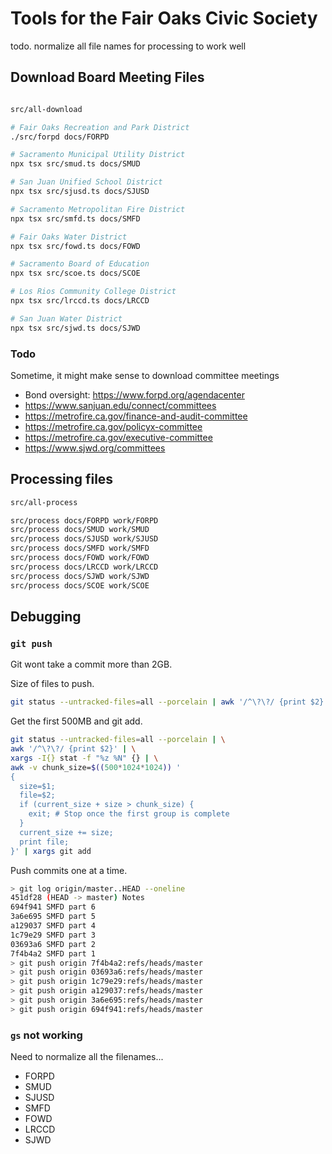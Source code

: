 # Tools for the Fair Oaks Civic Society

todo. normalize all file names for processing to work well

## Download Board Meeting Files

```sh

src/all-download

# Fair Oaks Recreation and Park District
./src/forpd docs/FORPD

# Sacramento Municipal Utility District
npx tsx src/smud.ts docs/SMUD

# San Juan Unified School District
npx tsx src/sjusd.ts docs/SJUSD

# Sacramento Metropolitan Fire District
npx tsx src/smfd.ts docs/SMFD

# Fair Oaks Water District
npx tsx src/fowd.ts docs/FOWD

# Sacramento Board of Education
npx tsx src/scoe.ts docs/SCOE

# Los Rios Community College District
npx tsx src/lrccd.ts docs/LRCCD

# San Juan Water District
npx tsx src/sjwd.ts docs/SJWD
```

### Todo

Sometime, it might make sense to download committee meetings
- Bond oversight: https://www.forpd.org/agendacenter
- https://www.sanjuan.edu/connect/committees
- https://metrofire.ca.gov/finance-and-audit-committee
- https://metrofire.ca.gov/policyx-committee
- https://metrofire.ca.gov/executive-committee
- https://www.sjwd.org/committees


## Processing files

```sh
src/all-process

src/process docs/FORPD work/FORPD
src/process docs/SMUD work/SMUD
src/process docs/SJUSD work/SJUSD
src/process docs/SMFD work/SMFD
src/process docs/FOWD work/FOWD
src/process docs/LRCCD work/LRCCD
src/process docs/SJWD work/SJWD
src/process docs/SCOE work/SCOE
```

## Debugging

### `git push`

Git wont take a commit more than 2GB.

Size of files to push.

```sh
git status --untracked-files=all --porcelain | awk '/^\?\?/ {print $2}' | tr '\n' '\0' | xargs -0 stat -f%z | awk '{s+=$1} END {print s}' | numfmt --to=iec
```

Get the first 500MB and git add.

```sh
git status --untracked-files=all --porcelain | \
awk '/^\?\?/ {print $2}' | \
xargs -I{} stat -f "%z %N" {} | \
awk -v chunk_size=$((500*1024*1024)) '
{
  size=$1;
  file=$2;
  if (current_size + size > chunk_size) {
    exit; # Stop once the first group is complete
  }
  current_size += size;
  print file;
}' | xargs git add
```

Push commits one at a time.
```sh
> git log origin/master..HEAD --oneline
451df28 (HEAD -> master) Notes
694f941 SMFD part 6
3a6e695 SMFD part 5
a129037 SMFD part 4
1c79e29 SMFD part 3
03693a6 SMFD part 2
7f4b4a2 SMFD part 1
> git push origin 7f4b4a2:refs/heads/master
> git push origin 03693a6:refs/heads/master
> git push origin 1c79e29:refs/heads/master
> git push origin a129037:refs/heads/master
> git push origin 3a6e695:refs/heads/master
> git push origin 694f941:refs/heads/master
```

### `gs` not working

Need to normalize all the filenames...

- FORPD
- SMUD
- SJUSD
- SMFD
- FOWD
- LRCCD
- SJWD
